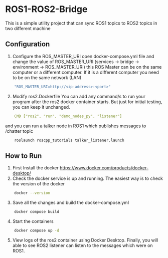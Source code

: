 # ROS1-ROS2-Bridge
This is a simple utility project that can sync ROS1 topics to ROS2 topics in two different machine

## Configuration

1. Configure the ROS_MASTER_URI
open docker-compose.yml file and change the value of ROS_MASTER_URI (services -> bridge -> environment -> ROS_MASTER_URI)
this ROS Master can be on the same computer or a different computer. If it is a different computer you need to be on the same network (LAN)

```yml
    "ROS_MASTER_URI=http://<ip-address>:<port>"
```

2. Modify ros2.Dockerfile
You can add any command/s to run your program after the ros2 docker container starts. 
But just for initial testing, you can keep it unchanged.

```yml
    CMD ["ros2", "run", "demo_nodes_py", "listener"]
```
and you can run a talker node in ROS1 which publishes messages to /chatter topic

```bash
    roslaunch roscpp_tutorials talker_listener.launch
```

## How to Run

1. First Install the docker https://www.docker.com/products/docker-desktop/
2. Check the docker service is up and running. The easiest way is to check the version of the docker 

```bash
    docker --version
```

3. Save all the changes and build the docker-compose.yml 

```bash
    docker compose build
```

4. Start the containers

```bash
    docker compose up -d
```

5. View logs of the ros2 container using Docker Desktop. Finally, you will able to see ROS2 listener can listen to the messages which were on ROS1.
